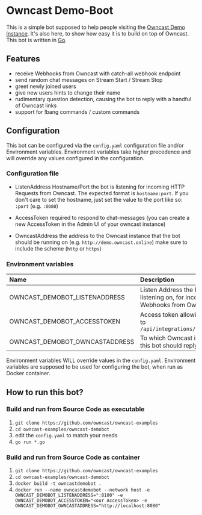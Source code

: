 # Owncast Demo-Boot

This is a simple bot supposed to help people visiting the [Owncast Demo Instance](https://demo.owncast.online). It's also here, to show how easy it is to build on top of Owncast. This bot is written in [Go](https://golang.org/).

## Features

- receive Webhooks from Owncast with catch-all webhook endpoint
- send random chat messages on Stream Start / Stream Stop
- greet newly joined users
- give new users hints to change their name
- rudimentary question detection, causing the bot to reply with a handful of Owncast links
- support for !bang commands / custom commands

## Configuration

This bot can be configured via the `config.yaml` configuration file and/or Environment variables. Environment variables take higher precedence and will override any values configured in the configuration.

### Configuration file

- ListenAddress
    Hostname/Port the bot is listening for incoming HTTP Requests from Owncast. The expected format is `hostname:port`.
    If you don't care to set the hostname, just set the value to the port like so: `:port` (e.g. `:8080`)

- AccessToken
    required to respond to chat-messages (you can create a new AccessToken in the Admin UI of your owncast instance)

- OwncastAddress
    the address to the Owncast instance that the bot should be running on (e.g. `http://demo.owncast.online`)
    make sure to include the scheme (`http` or `https`)


### Environment variables

| Name                                | Description                                                                       | Example Value |
|:------------------------------------|:----------------------------------------------------------------------------------|:--------------|
| OWNCAST_DEMOBOT_LISTENADDRESS       | Listen Address the Bot is listening on, for incoming HTTP Webhooks from Owncast   | `:8100`       |
| OWNCAST_DEMOBOT_ACCESSTOKEN         | Access token allowing to post to `/api/integrations/chat/system`                  | `123-asd-234` |
| OWNCAST_DEMOBOT_OWNCASTADDRESS      | To which Owncast instance this bot should reply to                                | `https://https://watch.owncast.online `

Environment variables WILL override values in the `config.yaml`. Environment variables are supposed to be used for configuring the bot, when run as Docker container.

## How to run this bot?

### Build and run from Source Code as executable

1. `git clone https://github.com/owncast/owncast-examples`
1. `cd owncast-examples/owncast-demobot`
1. edit the `config.yaml` to match your needs
1. `go run *.go`

### Build and run from Source Code as container

1. `git clone https://github.com/owncast/owncast-examples`
1. `cd owncast-examples/owncast-demobot`
1. `docker build -t owncastdemobot .`
1. `docker run --name owncastdemobot --network host -e OWNCAST_DEMOBOT_LISTENADDRESS=":8100" -e OWNCAST_DEMOBOT_ACCESSTOKEN="<our AccessToken> -e OWNCAST_DEMOBOT_OWNCASTADDRESS="http://localhost:8080"`
